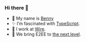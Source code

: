### Hi there 👋

- 🙂 My name is [Benny](http://bennycode.com/)
- ✨ I’m fascinated with [TypeScript](https://typescript.tv/).
- 🔭 I work at [Wire](https://wire.com/). 
- 🚀 We bring E2EE to [the next level](https://en.wikipedia.org/wiki/Messaging_Layer_Security).

